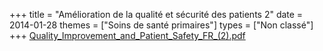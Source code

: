 +++
title = "Amélioration de la qualité et sécurité des patients 2"
date = 2014-01-28
themes = ["Soins de santé primaires"]
types = ["Non classé"]
+++
[Quality\_Improvement\_and\_Patient\_Safety\_FR\_(2).pdf](/files/Quality_Improvement_and_Patient_Safety_FR_(2).pdf)
